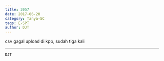 ```yaml
---
title: 3057
date: 2017-06-20
category: Tanya-SC
tags: E-SPT
author: DJT
---
```


csv gagal upload di kpp, sudah tiga kali

---



`DJT`
